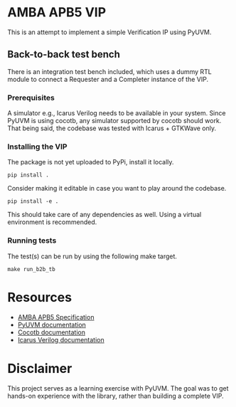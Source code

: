 # AMBA APB5 VIP

This is an attempt to implement a simple Verification IP using PyUVM.

## Back-to-back test bench

There is an integration test bench included, which uses a dummy RTL module to connect a Requester and a Completer
instance of the VIP.

### Prerequisites

A simulator e.g., Icarus Verilog needs to be available in your system. Since PyUVM is using cocotb, any simulator
supported by cocotb should work. That being said, the codebase was tested with Icarus + GTKWave only.

### Installing the VIP

The package is not yet uploaded to PyPi, install it locally.
```
pip install .
```

Consider making it editable in case you want to play around the codebase.
```
pip install -e .
```

This should take care of any dependencies as well. Using a virtual environment is recommended.

### Running tests

The test(s) can be run by using the following make target.
```
make run_b2b_tb
```

# Resources
- [AMBA APB5 Specification](https://developer.arm.com/documentation/ihi0024/e/)
- [PyUVM documentation](https://pyuvm.github.io/pyuvm/)
- [Cocotb documentation](https://docs.cocotb.org/en/stable/)
- [Icarus Verilog documentation](https://steveicarus.github.io/iverilog/index.html)

# Disclaimer

This project serves as a learning exercise with PyUVM.  The goal was to get hands-on experience with the library, rather than building a complete VIP.
